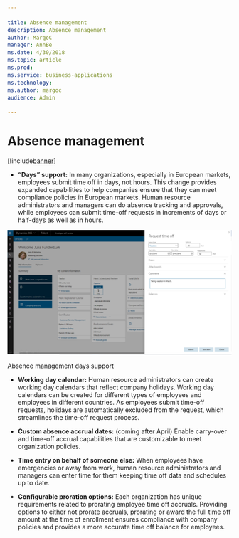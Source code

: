```yaml
---

title: Absence management
description: Absence management
author: MargoC
manager: AnnBe
ms.date: 4/30/2018
ms.topic: article
ms.prod: 
ms.service: business-applications
ms.technology: 
ms.author: margoc
audience: Admin

---
```

#  Absence management




[!include[banner](../../../includes/banner.md)]

-   **“Days” support:** In many organizations, especially in European markets,
    employees submit time off in days, not hours. This change provides expanded
    capabilities to help companies ensure that they can meet compliance policies
    in European markets. Human resource administrators and managers can do
    absence tracking and approvals, while employees can submit time-off requests
    in increments of days or half-days as well as in hours.

![A screenshot showing absence management days support in Talent](media/absence-management-1.png "A screenshot showing absence management days support in Talent")
<!-- Talent_ Absence Management - Days Support_A.png -->


Absence management days support

-   **Working day calendar:** Human resource administrators can create working
    day calendars that reflect company holidays. Working day calendars can be
    created for different types of employees and employees in different
    countries. As employees submit time-off requests, holidays are automatically
    excluded from the request, which streamlines the time-off request process.



-   **Custom absence accrual dates:** (coming after April) Enable carry-over and
    time-off accrual capabilities that are customizable to meet organization
    policies.

-   **Time entry on behalf of someone else:** When employees have emergencies or
    away from work, human resource administrators and managers can enter time
    for them keeping time off data and schedules up to date.

-   **Configurable proration options:** Each organization has unique
    requirements related to prorating employee time off accruals. Providing
    options to either not prorate accruals, prorating or award the full time off
    amount at the time of enrollment ensures compliance with company policies
    and provides a more accurate time off balance for employees.
